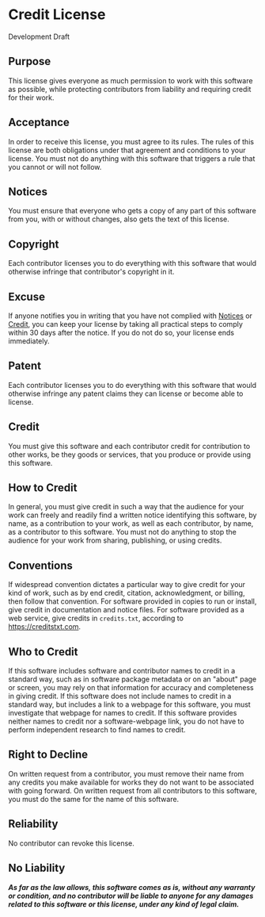# Credit License

Development Draft

## Purpose

This license gives everyone as much permission to work with this software as possible, while protecting contributors from liability and requiring credit for their work.

## Acceptance

In order to receive this license, you must agree to its rules.  The rules of this license are both obligations under that agreement and conditions to your license.  You must not do anything with this software that triggers a rule that you cannot or will not follow.

## Notices

You must ensure that everyone who gets a copy of any part of this software from you, with or without changes, also gets the text of this license.

## Copyright

Each contributor licenses you to do everything with this software that would otherwise infringe that contributor's copyright in it.

## Excuse

If anyone notifies you in writing that you have not complied with [Notices](#notices) or [Credit](#credit), you can keep your license by taking all practical steps to comply within 30 days after the notice.  If you do not do so, your license ends immediately.

## Patent

Each contributor licenses you to do everything with this software that would otherwise infringe any patent claims they can license or become able to license.

## Credit

You must give this software and each contributor credit for contribution to other works, be they goods or services, that you produce or provide using this software.

## How to Credit

In general, you must give credit in such a way that the audience for your work can freely and readily find a written notice identifying this software, by name, as a contribution to your work, as well as each contributor, by name, as a contributor to this software.  You must not do anything to stop the audience for your work from sharing, publishing, or using credits.

## Conventions

If widespread convention dictates a particular way to give credit for your kind of work, such as by end credit, citation, acknowledgment, or billing, then follow that convention.  For software provided in copies to run or install, give credit in documentation and notice files.  For software provided as a web service, give credits in `credits.txt`, according to <https://creditstxt.com>.

## Who to Credit

If this software includes software and contributor names to credit in a standard way, such as in software package metadata or on an "about" page or screen, you may rely on that information for accuracy and completeness in giving credit.  If this software does not include names to credit in a standard way, but includes a link to a webpage for this software, you must investigate that webpage for names to credit.  If this software provides neither names to credit nor a software-webpage link, you do not have to perform independent research to find names to credit.

## Right to Decline

On written request from a contributor, you must remove their name from any credits you make available for works they do not want to be associated with going forward.  On written request from all contributors to this software, you must do the same for the name of this software.

## Reliability

No contributor can revoke this license.

## No Liability

***As far as the law allows, this software comes as is, without any warranty or condition, and no contributor will be liable to anyone for any damages related to this software or this license, under any kind of legal claim.***
